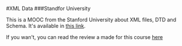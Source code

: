 #XML Data
###Standfor University

This is a MOOC from the Stanford University about XML files, DTD and Schema. It's available in [this link](https://lagunita.stanford.edu/courses/DB/XML/SelfPaced/about).

If you wan't, you can read the review a made for this course [here](http://edgarsh.es/course-review/course-review-standford-xml-course/)
